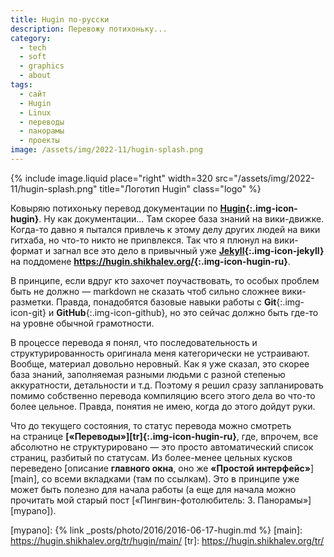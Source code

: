 ```yaml
---
title: Hugin по-русски
description: Перевожу потихоньку...
category:
  - tech
  - soft
  - graphics
  - about
tags:
  - сайт
  - Hugin
  - Linux
  - переводы
  - панорамы
  - проекты
image: /assets/img/2022-11/hugin-splash.png
---
```

{% include image.liquid place="right" width=320 src="/assets/img/2022-11/hugin-splash.png" title="Логотип Hugin" class="logo" %}

Ковыряю потихоньку перевод документации по **[Hu­gin][hugin]{:.img-icon-hugin}**. Ну как документации... Там скорее база знаний
на ви­ки-движке. Когда-то давно я пытался привлечь к это­му делу других людей на ви­ки гитхаба, но что-то никто не приnвлек­ся.
Так что я плюнул на ви­ки-формат и загнал все это дело в при­выч­ный уже **[Jekyll][jekyll]{:.img-icon-jekyll}** на под­до­ме­не
**<https://hugin.shikhalev.org/>{:.img-icon-hugin-ru}**.

В прин­ци­пе, если вдруг кто захочет поучаствовать, то особых проблем быть не долж­но — markdown не сказать чтоб сильно сложнее
вики-разметки. Прав­да, понадобятся базовые навыки работы с **Git**{:.img-icon-git} и **GitHub**{:.img-icon-github}, но это сейчас
должно быть где-то на уров­не обычной грамотности.

В процессе перевода я понял, что последовательность и структурированность оригинала меня категорически не ус­т­ра­и­ва­ют.
Вообще, материал довольно неровный. Как я уже сказал, это скорее база знаний, заполняемая разными людьми с раз­ной степенью
аккуратности, детальности и т.д. Поэтому я решил сразу запланировать помимо собственно перевода компиляцию всего этого дела
во что-то более цельное. Правда, понятия не имею, когда до это­го дойдут руки.

Что до текущего состояния, то статус перевода можно смотреть на странице **[«Переводы»][tr]{:.img-icon-hugin-ru}**, где, впрочем, все
абсолютно не струк­ту­ри­ро­ва­но — это просто автоматический список страниц, разбитый по ста­ту­сам. Из более-менее цельных кусков
переведено [описание **главного окна**, оно же **«Простой интерфейс»**][main], со все­ми вкладками (там по ссылкам). Это в прин­ци­пе
уже может быть полезно для на­ча­ла работы (а еще для начала можно прочитать мой старый пост [«Пингвин-фо­то­лю­би­тель: 3. Па­но­ра­мы»][mypano]).

[hugin]: https://hugin.sourceforge.io/
[jekyll]: https://jekyllrb.com/
[mypano]: {% link _posts/photo/2016/2016-06-17-hugin.md %}
[main]: https://hugin.shikhalev.org/tr/hugin/main/
[tr]: https://hugin.shikhalev.org/tr/

